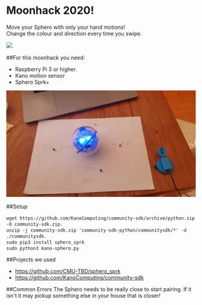# Moonhack 2020!

Move your Sphero with only your hand motions!  
Change the colour and direction every time you swipe.

![](demo.gif)

##For this moonhack you need:  
* Raspberry Pi 3 or higher. 
* Kano motion sensor   
* Sphero Sprk+ 

![](kit.jpg)


##Setup
```
wget https://github.com/KanoComputing/community-sdk/archive/python.zip -O community-sdk.zip.
unzip -j community-sdk.zip 'community-sdk-python/communitysdk/*' -d ./communitysdk. 
sudo pip3 install sphero_sprk
sudo python3 kano-sphero.py
```

##Projects we used
* <https://github.com/CMU-TBD/sphero_sprk>
* <https://github.com/KanoComputing/community-sdk>

##Common Errors
The Sphero needs to be really close to start pairing. If it isn't it may pickup something else in your house that is closer!
